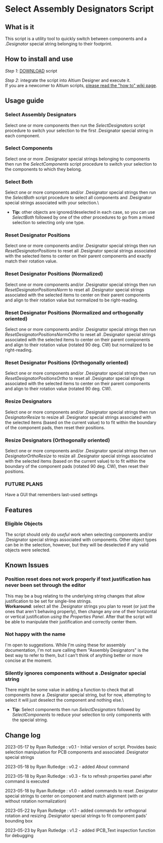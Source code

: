 # Select Assembly Designators Script

## What is it
This script is a utility tool to quickly switch between components and a *.Designator* special string belonging to their footprint.

## How to install and use
_Step 1_: [DOWNLOAD](https://minhaskamal.github.io/DownGit/#/home?url=https://github.com/Altium-Designer-addons/scripts-libraries/tree/master/Scripts%20-%20PCB/SelectAssyDesignators) script

_Step 2_: integrate the script into Altium Designer and execute it.\
If you are a newcomer to Altium scripts, [please read the "how to" wiki page](https://github.com/Altium-Designer-addons/scripts-libraries/wiki/HowTo_execute_scripts).

## Usage guide
### Select Assembly Designators
Select one or more components then run the _SelectDesignators_ script procedure to switch your selection to the first .Designator special string in each component.
### Select Components
Select one or more .Designator special strings belonging to components then run the _SelectComponents_ script procedure to switch your selection to the components to which they belong.
### Select Both
Select one or more components and/or .Designator special strings then run the _SelectBoth_ script procedure to select all components and .Designator special strings associated with your selection.\
* **Tip:** other objects are ignored/deselected in each case, so you can use _SelectBoth_ followed by one of the other procedures to go from a mixed selection to selecting only one type.
### Reset Designator Positions
Select one or more components and/or .Designator special strings then run _ResetDesignatorPositions_ to reset all .Designator special strings associated with the selected items to center on their parent components and exactly match their rotation value.
### Reset Designator Positions (Normalized)
Select one or more components and/or .Designator special strings then run _ResetDesignatorPositionsNorm_ to reset all .Designator special strings associated with the selected items to center on their parent components and align to their rotation value but normalized to be right-reading.
### Reset Designator Positions (Normalized and orthogonally oriented)
Select one or more components and/or .Designator special strings then run _ResetDesignatorPositionsNormOrtho_ to reset all .Designator special strings associated with the selected items to center on their parent components and align to their rotation value (rotated 90 deg. CW) but normalized to be right-reading.
### Reset Designator Positions (Orthogonally oriented)
Select one or more components and/or .Designator special strings then run _ResetDesignatorPositionsOrtho_ to reset all .Designator special strings associated with the selected items to center on their parent components and align to their rotation value (rotated 90 deg. CW).
### Resize Designators
Select one or more components and/or .Designator special strings then run _DesignatorResize_ to resize all .Designator special strings associated with the selected items (based on the current value) to to fit within the boundary of the component pads, then reset their positions.
### Resize Designators (Orthogonally oriented)
Select one or more components and/or .Designator special strings then run _DesignatorOrthoResize_ to resize all .Designator special strings associated with the selected items (based on the current value) to to fit within the boundary of the component pads (rotated 90 deg. CW), then reset their positions.
### FUTURE PLANS
Have a GUI that remembers last-used settings

## Features

### Eligible Objects
The script should only do *useful* work when selecting components and/or .Designator special strings associated with components. Other object types can be in the selection, however, but they will be deselected if any valid objects were selected.

## Known Issues
### Position reset does not work properly if text justification has never been set through the editor
This may be a bug relating to the underlying string changes that allow justification to be set for single-line strings.\
**Workaround**: select all the .Designator strings you plan to reset (or just the ones that aren't behaving properly), then change any one of their horizontal or vertical justification *using the Properties Panel*. After that the script will be able to manipulate their justification and correctly center them.
### Not happy with the name
I'm open to suggestions. While I'm using these for assembly documentation, I'm not sure calling them "Assembly Designators" is the best way to refer to them, but I can't think of anything better or more concise at the moment.
### Silently ignores components without a .Designator special string
There might be some value in adding a function to check that all components *have* a .Designator special string, but for now, attempting to select it will just deselect the component and nothing else.\
* **Tip:** Select components then run _SelectDesignators_ followed by _SelectComponents_ to reduce your selection to only components with the special string.

## Change log
2023-05-17 by Ryan Rutledge : v0.1 - Initial version of script. Provides basic selection manipulation for PCB components and associated .Designator special strings

2023-05-18 by Ryan Rutledge : v0.2 - added _About_ command

2023-05-18 by Ryan Rutledge : v0.3 - fix to refresh properties panel after command is executed

2023-05-18 by Ryan Rutledge : v1.0 - added commands to reset .Designator special strings to center on component and match alignment (with or without rotation normalization)

2023-05-22 by Ryan Rutledge : v1.1 - added commands for orthogonal rotation and resizing .Designator special strings to fit component pads' bounding box

2023-05-23 by Ryan Rutledge : v1.2 - added IPCB_Text inspection function for debugging
